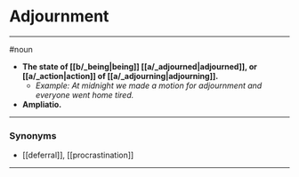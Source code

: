 # Adjournment
---
#noun
- **The state of [[b/_being|being]] [[a/_adjourned|adjourned]], or [[a/_action|action]] of [[a/_adjourning|adjourning]].**
	- _Example: At midnight we made a motion for adjournment and everyone went home tired._
- **Ampliatio.**
---
### Synonyms
- [[deferral]], [[procrastination]]
---
